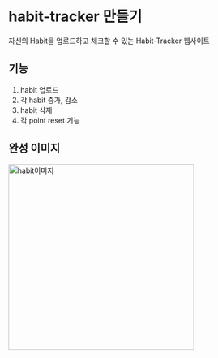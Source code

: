 # habit-tracker 만들기

자신의 Habit을 업로드하고 체크할 수 있는 Habit-Tracker 웹사이트

## 기능

1. habit 업로드
1. 각 habit 증가, 감소
1. habit 삭제
1. 각 point reset 기능

## 완성 이미지

<img width="366" alt="habit이미지" src="https://user-images.githubusercontent.com/81840814/198892541-03eade67-498a-4206-97c6-0f124f673f62.PNG">

